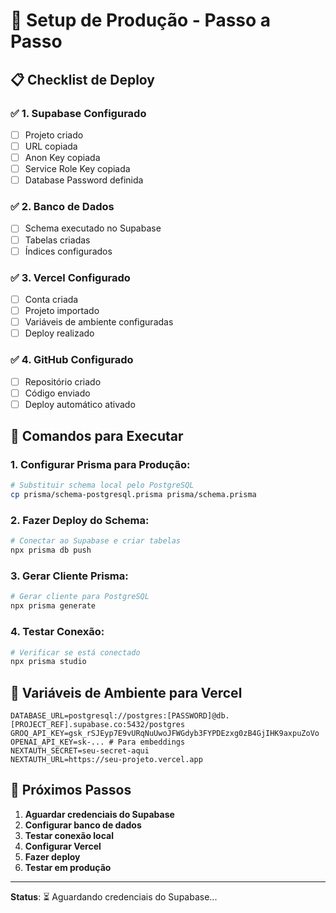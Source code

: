 # 🚀 Setup de Produção - Passo a Passo

## 📋 Checklist de Deploy

### ✅ **1. Supabase Configurado**
- [ ] Projeto criado
- [ ] URL copiada
- [ ] Anon Key copiada  
- [ ] Service Role Key copiada
- [ ] Database Password definida

### ✅ **2. Banco de Dados**
- [ ] Schema executado no Supabase
- [ ] Tabelas criadas
- [ ] Índices configurados

### ✅ **3. Vercel Configurado**
- [ ] Conta criada
- [ ] Projeto importado
- [ ] Variáveis de ambiente configuradas
- [ ] Deploy realizado

### ✅ **4. GitHub Configurado**
- [ ] Repositório criado
- [ ] Código enviado
- [ ] Deploy automático ativado

## 🔧 **Comandos para Executar**

### **1. Configurar Prisma para Produção:**
```bash
# Substituir schema local pelo PostgreSQL
cp prisma/schema-postgresql.prisma prisma/schema.prisma
```

### **2. Fazer Deploy do Schema:**
```bash
# Conectar ao Supabase e criar tabelas
npx prisma db push
```

### **3. Gerar Cliente Prisma:**
```bash
# Gerar cliente para PostgreSQL
npx prisma generate
```

### **4. Testar Conexão:**
```bash
# Verificar se está conectado
npx prisma studio
```

## 📝 **Variáveis de Ambiente para Vercel**

```env
DATABASE_URL=postgresql://postgres:[PASSWORD]@db.[PROJECT_REF].supabase.co:5432/postgres
GROQ_API_KEY=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
OPENAI_API_KEY=sk-... # Para embeddings
NEXTAUTH_SECRET=seu-secret-aqui
NEXTAUTH_URL=https://seu-projeto.vercel.app
```

## 🎯 **Próximos Passos**

1. **Aguardar credenciais do Supabase**
2. **Configurar banco de dados**
3. **Testar conexão local**
4. **Configurar Vercel**
5. **Fazer deploy**
6. **Testar em produção**

---

**Status**: ⏳ Aguardando credenciais do Supabase...
